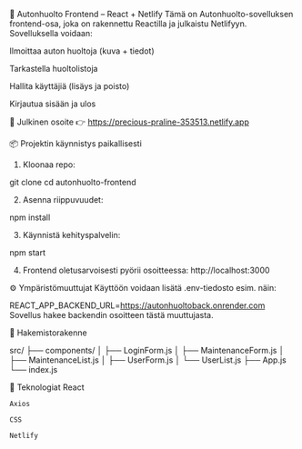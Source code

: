 🚗 Autonhuolto Frontend – React + Netlify
Tämä on Autonhuolto-sovelluksen frontend-osa, joka on rakennettu Reactilla ja julkaistu Netlifyyn. Sovelluksella voidaan:

Ilmoittaa auton huoltoja (kuva + tiedot)

Tarkastella huoltolistoja

Hallita käyttäjiä (lisäys ja poisto)

Kirjautua sisään ja ulos

🔗 Julkinen osoite
👉 https://precious-praline-353513.netlify.app

📦 Projektin käynnistys paikallisesti
1. Kloonaa repo:

git clone <REPO-OSOITE>
cd autonhuolto-frontend

2. Asenna riippuvuudet:

npm install

3. Käynnistä kehityspalvelin:

npm start

4. Frontend oletusarvoisesti pyörii osoitteessa:
http://localhost:3000

⚙️ Ympäristömuuttujat
Käyttöön voidaan lisätä .env-tiedosto esim. näin:

REACT_APP_BACKEND_URL=https://autonhuoltoback.onrender.com
Sovellus hakee backendin osoitteen tästä muuttujasta.

📁 Hakemistorakenne

src/
├── components/
│   ├── LoginForm.js
│   ├── MaintenanceForm.js
│   ├── MaintenanceList.js
│   ├── UserForm.js
│   └── UserList.js
├── App.js
└── index.js

🧪 Teknologiat
    React

    Axios

    CSS

    Netlify